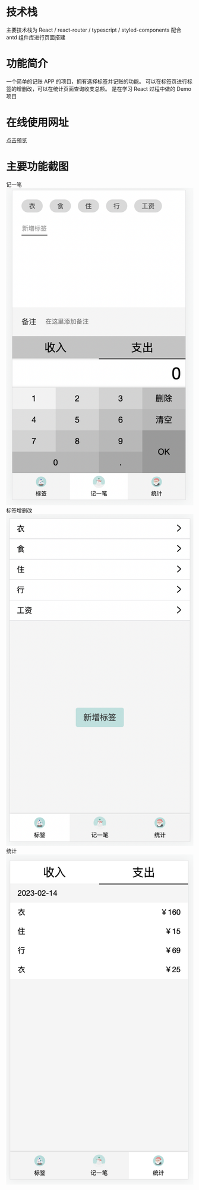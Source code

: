# 技术栈

主要技术栈为 React / react-router / typescript / styled-components
配合 antd 组件库进行页面搭建

# 功能简介

一个简单的记账 APP 的项目，拥有选择标签并记账的功能。
可以在标签页进行标签的增删改，可以在统计页面查询收支总额。
是在学习 React 过程中做的 Demo 项目

# 在线使用网址

[点击预览](https://superpowerzhang.github.io/react_bill_website/index.html)

# 主要功能截图

记一笔
![avatar](/public/add.png)
标签增删改
![avatar](/public/tag.png)
统计
![avatar](/public/count.png)
